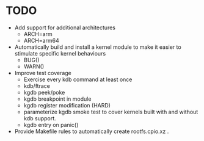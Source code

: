 TODO
====

 * Add support for additional architectures
   - ARCH=arm
   - ARCH=arm64
 * Automatically build and install a kernel module to make it easier to
   stimulate specific kernel behaviours
   - BUG()
   - WARN()
 * Improve test coverage
   - Exercise every kdb command at least once
   - kdb/ftrace
   - kgdb peek/poke
   - kgdb breakpoint in module
   - kgdb register modification (HARD)
   - parameterize kgdb smoke test to cover kernels built with and
     without kdb support.
   - kgdb entry on panic()
 * Provide Makefile rules to automatically create rootfs.cpio.xz .
